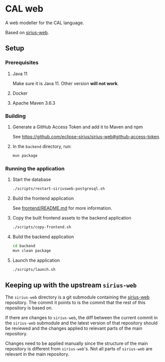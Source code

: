 # CAL web

A web modeller for the CAL language.

Based on [sirius-web](https://github.com/eclipse-sirius/sirius-web).

## Setup

### Prerequisites

1. Java 11

   Make sure it is Java 11. Other version **will not work**.

2. Docker
3. Apache Maven 3.6.3

### Building

1. Generate a GitHub Access Token and add it to Maven and npm

   See <https://github.com/eclipse-sirius/sirius-web#github-access-token>.

2. In the `backend` directory, run:

   ```sh
   mvn package
   ```

### Running the application

1. Start the database

   ```sh
   ./scripts/restart-siriusweb-postgresql.sh
   ```

2. Build the frontend application

   See [frontend/README.md](./frontend/README.md) for more information.

3. Copy the built frontend assets to the backend application

   ```sh
   ./scripts/copy-frontend.sh
   ```

4. Build the backend application

   ```sh
   cd backend
   mvn clean package
   ```

5. Launch the application

   ```sh
   ./scripts/launch.sh
   ```

## Keeping up with the upstream `sirius-web`

The `sirius-web` directory is a git submodule containing the
[sirius-web](https://github.com/eclipse-sirius/sirius-web) repository.
The commit it points to is the commit that the rest of this repository is based
on.

If there are changes to `sirius-web`, the diff between the current commit in the
`sirius-web` submodule and the latest version of that repository should be
reviewed and the changes applied to relevant parts of the main repository.

Changes need to be applied manually since the structure of the main repository
is different from `sirius-web`'s. Not all parts of `sirius-web` are relevant in
the main repository.

<!-- vim: set tw=80: -->
